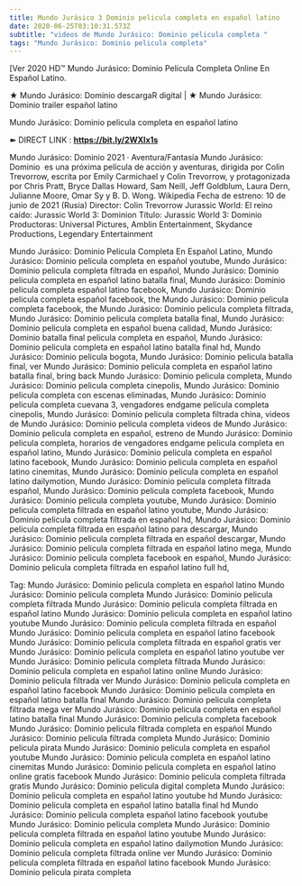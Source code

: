 ```yaml
---
title: Mundo Jurásico 3 Dominio pelicula completa en español latino
date: 2020-06-25T03:10:31.573Z
subtitle: "videos de Mundo Jurásico: Dominio pelicula completa "
tags: "Mundo Jurásico: Dominio pelicula completa"
---
```

[Ver 2020 HD™ Mundo Jurásico: Dominio Película Completa Online En Español Latino.

★ Mundo Jurásico: Dominio descargaR digital | ★ Mundo Jurásico: Dominio trailer español latino

Mundo Jurásico: Dominio pelicula completa en español latino

➽ DIRECT LINK : **<https://bit.ly/2WXlx1s>**

Mundo Jurásico: Dominio
2021 ‧ Aventura/Fantasía
Mundo Jurásico: Dominio ​ es una próxima película de acción y aventuras, dirigida por Colin Trevorrow, escrita por Emily Carmichael y Colin Trevorrow, y protagonizada por Chris Pratt, Bryce Dallas Howard, Sam Neill, Jeff Goldblum, Laura Dern, Julianne Moore, Omar Sy y B. D. Wong​. Wikipedia
Fecha de estreno: 10 de junio de 2021 (Rusia)
Director: Colin Trevorrow
Jurassic World: El reino caído: Jurassic World 3: Dominion
Título: Jurassic World 3: Dominio
Productoras: Universal Pictures, Amblin Entertainment, Skydance Productions, Legendary Entertainment

Mundo Jurásico: Dominio Pelicula Completa En Español Latino, Mundo Jurásico: Dominio pelicula completa en español youtube, Mundo Jurásico: Dominio pelicula completa filtrada en español, Mundo Jurásico: Dominio pelicula completa en español latino batalla final, Mundo Jurásico: Dominio pelicula completa español latino facebook, Mundo Jurásico: Dominio pelicula completa español facebook, the Mundo Jurásico: Dominio pelicula completa facebook, the Mundo Jurásico: Dominio pelicula completa filtrada, Mundo Jurásico: Dominio pelicula completa batalla final, Mundo Jurásico: Dominio pelicula completa en español buena calidad, Mundo Jurásico: Dominio batalla final pelicula completa en español, Mundo Jurásico: Dominio pelicula completa en español latino batalla final hd, Mundo Jurásico: Dominio pelicula bogota, Mundo Jurásico: Dominio pelicula batalla final, ver Mundo Jurásico: Dominio pelicula completa en español latino batalla final, bring back Mundo Jurásico: Dominio pelicula completa, Mundo Jurásico: Dominio pelicula completa cinepolis, Mundo Jurásico: Dominio pelicula completa con escenas eliminadas, Mundo Jurásico: Dominio pelicula completa cuevana 3, vengadores endgame pelicula completa cinepolis, Mundo Jurásico: Dominio pelicula completa filtrada china,
videos de Mundo Jurásico: Dominio pelicula completa 
videos de Mundo Jurásico: Dominio pelicula completa en español, estreno de Mundo Jurásico: Dominio pelicula completa, horarios de vengadores endgame pelicula completa en español latino, Mundo Jurásico: Dominio pelicula completa en español latino facebook, Mundo Jurásico: Dominio pelicula completa en español latino cinemitas, Mundo Jurásico: Dominio pelicula completa en español latino dailymotion, Mundo Jurásico: Dominio pelicula completa filtrada español, Mundo Jurásico: Dominio pelicula completa facebook, Mundo Jurásico: Dominio pelicula completa youtube, Mundo Jurásico: Dominio pelicula completa filtrada en español latino youtube, Mundo Jurásico: Dominio pelicula completa filtrada en español hd, Mundo Jurásico: Dominio pelicula completa filtrada en español latino para descargar, Mundo Jurásico: Dominio pelicula completa filtrada en español descargar, Mundo Jurásico: Dominio pelicula completa filtrada en español latino mega, Mundo Jurásico: Dominio pelicula completa facebook en español, Mundo Jurásico: Dominio pelicula completa filtrada en español latino full hd,

Tag:
Mundo Jurásico: Dominio pelicula completa en español latino
Mundo Jurásico: Dominio pelicula completa
Mundo Jurásico: Dominio pelicula completa filtrada
Mundo Jurásico: Dominio pelicula completa filtrada en español latino
Mundo Jurásico: Dominio pelicula completa en español latino youtube
Mundo Jurásico: Dominio pelicula completa filtrada en español
Mundo Jurásico: Dominio pelicula completa en español latino facebook
Mundo Jurásico: Dominio pelicula completa filtrada en español gratis
ver Mundo Jurásico: Dominio pelicula completa en español latino youtube
ver Mundo Jurásico: Dominio pelicula completa filtrada
Mundo Jurásico: Dominio pelicula completa en español latino online
Mundo Jurásico: Dominio pelicula filtrada
ver Mundo Jurásico: Dominio pelicula completa en español latino facebook
Mundo Jurásico: Dominio pelicula completa en español latino batalla final
Mundo Jurásico: Dominio pelicula completa filtrada mega
ver Mundo Jurásico: Dominio pelicula completa en español latino batalla final
Mundo Jurásico: Dominio pelicula completa facebook
Mundo Jurásico: Dominio pelicula filtrada completa en español
Mundo Jurásico: Dominio pelicula filtrada completa
Mundo Jurásico: Dominio pelicula pirata
Mundo Jurásico: Dominio pelicula completa en español youtube
Mundo Jurásico: Dominio pelicula completa en español latino cinemitas
Mundo Jurásico: Dominio pelicula completa en español latino online gratis facebook
Mundo Jurásico: Dominio pelicula completa filtrada gratis
Mundo Jurásico: Dominio pelicula digital completa
Mundo Jurásico: Dominio pelicula completa en español latino youtube hd
Mundo Jurásico: Dominio pelicula completa en español latino batalla final hd
Mundo Jurásico: Dominio pelicula completa español latino facebook
youtube Mundo Jurásico: Dominio pelicula completa
Mundo Jurásico: Dominio pelicula completa filtrada en español latino youtube
Mundo Jurásico: Dominio pelicula completa en español latino dailymotion
Mundo Jurásico: Dominio pelicula completa filtrada online
ver Mundo Jurásico: Dominio pelicula completa filtrada en español latino facebook
Mundo Jurásico: Dominio pelicula pirata completa